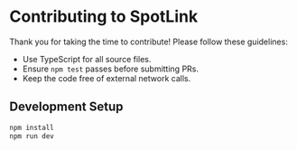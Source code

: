 # Contributing to SpotLink

Thank you for taking the time to contribute! Please follow these guidelines:

- Use TypeScript for all source files.
- Ensure `npm test` passes before submitting PRs.
- Keep the code free of external network calls.

## Development Setup

```bash
npm install
npm run dev
```
